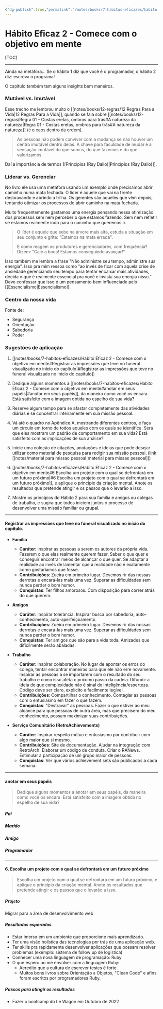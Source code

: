 ```yaml
---
{"dg-publish":true,"permalink":"/notes/books/7-habitos-eficazes/habito-eficaz-2-comece-com-o-objetivo-em-mente/"}
---
```


# Hábito Eficaz 2 - Comece com o objetivo em mente

[TOC]

---

Ainda na metáfora... Se o hábito 1 diz que você é o programador, o hábito 2 diz: escreva o programa!

O capítulo também tem alguns insights bem maneiros.

### Mutável vs. Imutável

Esse trecho me lembrou muito o [[notes/books/12-regras/12 Regras Para a Vida\|12 Regras Para a Vida]], quando se fala sobre [[notes/books/12-regras/Regra 01 - Costas eretas, ombros para trás#A natureza da natureza\|Regra 01 - Costas eretas, ombros para trás#A natureza da natureza]] (é o caos dentro da ordem).

> As pessoas não podem conviver com a mudança se não houver um centro imutável dentro delas. A chave para faculdade de mudar é a sensação imutável do que somos, do que fazemos e do que valorizamos.

Daí a importância de termos [[Princípios (Ray Dalio)\|Princípios (Ray Dalio)]].

### Liderar vs. Gerenciar

No livro ele usa uma metáfora usando um exemplo onde precisamos abrir caminho numa mata fechada. O líder é aquele que vai na frente desbravando e abrindo a trilha. Os gerentes são aqueles que vêm depois, tentando otimizar os processos de abrir caminho na mata fechada.

Muito frequentemente gastamos uma energia pensando nessa otimização dos processos sem nem perceber o que estamos fazendo. Sem nem refletir se estamos realmente indo para o caminho que queremos ir.

> O líder é aquele que sobe na árvore mais alta, estuda a situação em seu conjunto e grita: "Estamos na mata errada".
> 
> E como reagem os produtores e gerenciadores, com frequência? Dizem: "Cale a boca! Estamos conseguindo avançar!"

Isso também me lembra a frase "Não administre seu tempo, administre sua energia". Isso pra mim ressoa como "ao invés de ficar com aquela crise de ansiedade gerenciando seu tempo para tentar encaixar mais atividades, decida o que é realmente essencial pra você e invista sua energia nisso." Devo confessar que isso é um pensamento bem influenciado pelo [[Essencialismo\|Essencialismo]].

### Centro da nossa vida

Fonte de:

- Segurança
- Orientação
- Sabedoria
- Poder


### Sugestões de aplicação

1. [[notes/books/7-habitos-eficazes/Habito Eficaz 2 - Comece com o objetivo em mente#Registrar as impressões que teve no funeral visualizado no início do capítulo\|#Registrar as impressões que teve no funeral visualizado no início do capítulo]]

2. Dedique alguns momentos a [[notes/books/7-habitos-eficazes/Habito Eficaz 2 - Comece com o objetivo em mente#anotar em seus papéis\|#anotar em seus papéis]], da maneira como você os encara. Está satisfeito com a imagem obtida no espelho de sua vida?

3. Reserve algum tempo para se afastar completamente das atividades diárias e se concentrar inteiramente em sua missão pessoal.

4. Vá até o quadro no Apêndice A, mostrando diferentes centros, e faça um círculo em torno de todos aqueles com os quais se identifica. Será que eles mostram um padrão de comportamento em sua vida? Está satisfeito com as implicações de sua análise?

5. Inicie uma coleção de citações, anotações e ideias que pode desejar utilizar como material de pesquisa para redigir sua missão pessoal. (link: [[notes/material para missao pessoal\|material para missao pessoal]])

6. [[notes/books/7-habitos-eficazes/Habito Eficaz 2 - Comece com o objetivo em mente#6 Escolha um projeto com o qual se defrontará em um futuro próximo\|#6 Escolha um projeto com o qual se defrontará em um futuro próximo]], e aplique o princípio da criação mental. Anote os resultados que pretende atingir e os passos que o levarão a isso.

7. Mostre os princípios do Hábito 2 para sua família e amigos ou colegas de trabalho, e sugira que todos iniciem juntos o processo de desenvolver uma missão familiar ou grupal.


---


#### Registrar as impressões que teve no funeral visualizado no início do capítulo.

- **Família**
    - **Caráter**: Inspirar as pessoas a serem os autores da própria vida. Fazerem o que elas realmente querem fazer. Saber o que quer e conseguir encontrar meios de alcançar o que quer. Se adaptar a realidade ao invés de lamentar que a realidade não é exatamente como gostaríamos que fosse.
    - **Contribuições**: Zueira em primeiro lugar. Devemos rir das nossas derrotas e encará-las mais uma vez. Superar as dificuldades sem nunca perder o bom humor.
    - **Conquistas**: Ter filhos amorosos. Com disposição para correr atrás do que querem.
    
- **Amigos**
    - **Caráter**: Inspirar tolerância. Inspirar busca por sabedoria, auto-conhecimento, auto-aperfeiçoamento.
    - **Contribuições**: Zueira em primeiro lugar. Devemos rir das nossas derrotas e encará-las mais uma vez. Superar as dificuldades sem nunca perder o bom humor.
    - **Conquistas**: Ter amigos que são para a vida toda. Amizades que dificilmente serão abaladas.
    
- **Trabalho**
    - **Caráter**: Inspirar colaboração. No lugar de apontar os erros do colega, tentar encontrar maneiras para que ele não erre novamente. Inspirar as pessoas a se importarem com o resultado do seu trabalho e como isso afeta o próximo passo da cadeia. Difundir a ideia de que complexidade não é sinal de inteligência/esperteza. Código deve ser claro, explícito e facilmente legível.
    - **Contribuições**: Compartilhar o conhecimento. Contagiar as pessoas com o entusiasmo em fazer o que fazem.
    - **Conquistas**: "Destravar" as pessoas. Fazer o que estiver ao meu alcance para que pessoas de outra área, mas que precisem do meu conhecimento, possam maximizar suas contribuições.
    
- **Serviço Comunitário (RetroAchievements)**
    - **Caráter**: Inspirar respeito mútuo e entusiasmo por contribuir com algo maior que si mesmo.
    - **Contribuições**: Site de documentação. Ajudar na integração com RetroArch. Elaborar um código de conduta. Criar o RANews. Estimular a participação de um grupo maior de pessoas.
    - **Conquistas**: Ver que vários achievement sets são publicados a cada semana.

---

#### anotar em seus papéis

>  Dedique alguns momentos a anotar em seus papéis, da maneira como você os encara. Está satisfeito com a imagem obtida no espelho de sua vida?

##### Pai

##### Marido

##### Amigo

##### Programador




---

#### 6. Escolha um projeto com o qual se defrontará em um futuro próximo

> Escolha um projeto com o qual se defrontará em um futuro próximo, e aplique o princípio da criação mental. Anote os resultados que pretende atingir e os passos que o levarão a isso.

##### Projeto

Migrar para a área de desenvolvimento web


##### Resultados esperados

- Estar imerso em um ambiente que proporcione mais aprendizado.
- Ter uma visão holística das tecnologias por trás de uma aplicação web.
- Ter skills pra rapidamente desenvolver aplicações que possam resolver problemas (exemplo: sistema de follow up de logística)
- Conhecer uma nova linguagem de programação: Ruby
- O que espero ao me envolver com a linguagem Ruby:
    - Acredito que a cultura de escrever testes é forte.
    - Muitos bons livros sobre Orientação a Objetos, "Clean Code" e afins foram escritos por programadores Ruby.


##### Passos para atingir os resultados
- Fazer o bootcamp do Le Wagon em Outubro de 2022

